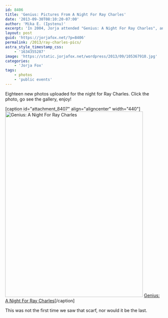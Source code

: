 ```yaml
---
id: 8406
title: 'Genius: Pictures From A Night For Ray Charles'
date: '2013-09-30T08:10:20-07:00'
author: 'Mika E. (Ipstenu)'
excerpt: 'In 2004, Jorja attended "Genius: A Night For Ray Charles", and we have new photos.'
layout: post
guid: 'https://jorjafox.net/?p=8406'
permalink: /2013/ray-charles-pics/
astra_style_timestamp_css:
    - '1634355287'
image: 'https://static.jorjafox.net/wordpress/2013/09/105367910.jpg'
categories:
    - 'Jorja Fox'
tags:
    - photos
    - 'public events'
---
```


Eighteen new photos uploaded for the night for Ray Charles. Click the photo, go see the gallery, enjoy!

[caption id="attachment_8407" align="aligncenter" width="440"]<a href="https://jorjafox.net/gallery/pub/benefits/20041008-raycharles/"><img class="size-full wp-image-8407" alt="Genius: A Night For Ray Charles" src="//static.jorjafox.net/wordpress/2013/09/105367910.jpg" width="440" height="594" /></a> <a href="https://jorjafox.net/gallery/pub/benefits/20041008-raycharles/">Genius: A Night For Ray Charles</a>[/caption]

This was not the first time we saw that scarf, nor would it be the last.